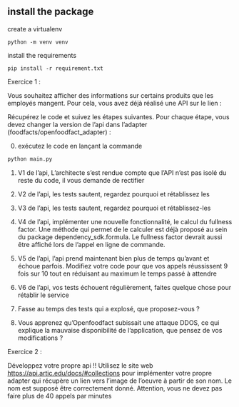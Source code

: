 ## install the package

create a virtualenv
```
python -m venv venv
```

install the requirements
```
pip install -r requirement.txt
```

Exercice 1 :

Vous souhaitez afficher des informations sur certains produits que les employés mangent. Pour cela, vous avez déjà réalisé une API sur le lien : 

Récupérez le code et suivez les étapes suivantes. Pour chaque étape, vous devez changer la version de l’api dans l’adapter (foodfacts/openfoodfact_adapter) :


0. exécutez le code en lançant la commande
```python
python main.py
```

1. V1 de l’api, L’architecte s’est rendue compte que l’API n’est pas isolé du reste du code, il vous demande de rectifier

2. V2 de l’api, les tests sautent, regardez pourquoi et rétablissez les

3. V3 de l’api, les tests sautent, regardez pourquoi et rétablissez-les

4. V4 de l’api, implémenter une nouvelle fonctionnalité, le calcul du fullness factor. Une méthode qui permet de le calculer est déjà proposé au sein du package dependency_sdk.formula. Le fullness factor devrait aussi être affiché lors de l’appel en ligne de commande.

5. V5 de l’api, l’api prend maintenant bien plus de temps qu’avant et échoue parfois. Modifiez votre code pour que vos appels réussissent 9 fois sur 10 tout en réduisant au maximum le temps passé à attendre

6. V6 de l’api, vos tests échouent régulièrement, faites quelque chose pour rétablir le service

7. Fasse au temps des tests qui a explosé, que proposez-vous ?

8. Vous apprenez qu’Openfoodfact subissait une attaque DDOS, ce qui explique la mauvaise disponibilité de l’application, que pensez de vos modifications ?

Exercice 2 :

Développez votre propre api !!
Utilisez le site web https://api.artic.edu/docs/#collections pour implémenter votre propre adapter qui récupère un lien vers l’image de l’oeuvre à partir de son nom. Le nom est supposé être correctement donné.
Attention, vous ne devez pas faire plus de 40 appels par minutes
